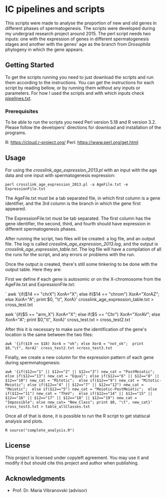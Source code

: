 # IC pipelines and scripts

This scripts were made to analyse the proportion of new and old genes in different phases of spermatogenesis. The scripts were developed during my undergrad research project around 2015. The perl script needs two inputs: one with the expression of genes in different spermatogenesis stages and another with the genes' age as the branch from _Drosophila_ phylogeny in which the gene appears.

## Getting Started

To get the  scripts running you need to just download the scripts and run them according to the instructions. You can get the instructions for each script by reading bellow, or by running them without any inputs or parameters. For how I used the scripts and with which inputs check [pipelines.txt](https://github.com/juliaraices/IC/blob/master/pipelines.txt).

### Prerequisites

To be able to run the scripts you need Perl version 5.18 and R version 3.2. Please follow the developers' directions for download and installation of the programs.

R: https://cloud.r-project.org/
Perl: https://www.perl.org/get.html


## Usage

For using the *crosslink_age_expression_2013.pl* with an input with the age data and one input with spermatogenesis expression:

`
perl crosslink_age_expression_2013.pl -a AgeFile.txt -e ExpressionFile.txt
`

The AgeFile.txt must be a tab separated file, in which first column is a gene identifier, and the 3rd column is the branch in which the gene first appeared.

The ExpressionFile.txt must be tab separated. The first column has the gene identifier, the second, third, and fourth should have expression in different spermatogenesis phases.

After running the script, two files will be created: a log file, and an output file. The log is called *crosslink_age_expression_2013.log*, and the output is *crosslink_age_expression_table.txt*. The log file will have a compilation of all the runs for the script, and any errors or problems with the run.

Once the output is created, there's still some tinkering to be done with the output table. Here they are:

First we define if each gene is autosomic or on the X-chromosome from the AgeFile.txt and ExpressionFile.txt:

`
  awk '{if($14 == "chrX") XorA="X"; else if($14 == "chrom") XorA="XorAZ"; else XorA="A"; print $0, "\t", XorA}' crosslink_age_expression_table.txt > cross_test.txt

awk '{if($5 == "arm_X") XorA="X"; else if($5 == "Chr") XorA="XorAV"; else XorA="A"; print $0,"\t", XorA}' cross_test.txt > cross_test2.txt
`

After this it is necessary to make sure the identification of the gene's location is the same between the two files:

`
awk '{if($19 == $18) XorA = "ok"; else XorA = "not_ok";  print $0,"\t", XorA}' cross_test2.txt >cross_test3.txt
`

Finally, we create a new column for the expression pattern of each gene during spermmatogenesis:

`
awk '{if($12=="1" || $12=="2" || $12=="3") new_cat = "PostMeiotic"; else if($12=="13") new_cat = "Equal"; else if($12=="6" || $12=="8" || $12=="10") new_cat = "Mitotic";  else if($12=="9") new_cat = "Mitotic-Meiotic"; else if($12=="4" || $12=="7" || $12=="12") new_cat = "Meiotic";  else if($12=="5") new_cat = "Meiotic-PostMeiotic";  else if($12=="11") new_cat = "TheV";  else if($12=="14" || $12=="15" || $12=="16" || $12=="17" || $12=="18" || $12=="19") new_cat = "Impossible"; else new_cat= "New_Class"; print $0, "\t", new_cat}' cross_test3.txt > table_allClasses.txt
`

Once all of that is done, it is possible to run the R script to get statiscal analysis and plots.

`
R source("complete_analysis.R")
`


## License

This project is licensed under copyleft agreement. You may use it and modify it but should cite this project and author when publishing.

## Acknowledgments

* Prof. Dr. Maria Vibranovski (advisor)


